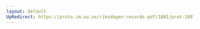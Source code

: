 ```yaml
---
layout: default
UpRedirect: https://pruto.im.uu.se/riksdagen-records-pdf/1881/prot-1881--ak--043/prot-1881--ak--043_018.pdf
---
```

